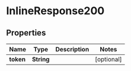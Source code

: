 # InlineResponse200

## Properties
Name | Type | Description | Notes
------------ | ------------- | ------------- | -------------
**token** | **String** |  |  [optional]
